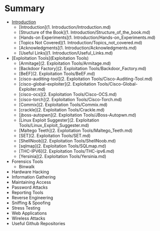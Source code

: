 # Summary

* [Introduction](README.md)
   * [Introduction](1. Introduction/Introduction.md)
   * [Structure of the Book](1. Introduction/Structure_of_the_book.md)
   * [Hands-on Experiments](1. Introduction/Hands-on_Experiments.md)
   * [Topics Not Covered](1. Introduction/Topics_not_covered.md)
   * [Acknowledgments](1. Introduction/Acknowledgments.md)
   * [Useful Links](1. Introduction/Useful_Links.md)
* [Exploitation Tools](Exploitation Tools)
   * [Armitage](2. Exploitation Tools/Armitage.md)
   * [Backdoor Factory](2. Exploitation Tools/Backdoor_Factory.md)
   * [BeEF](2. Exploitation Tools/BeEF.md)
   * [cisco-auditing-tool](2. Exploitation Tools/Cisco-Auditing-Tool.md)
   * [cisco-global-exploiter](2. Exploitation Tools/Cisco-Global-Exploiter.md)
   * [cisco-ocs](2. Exploitation Tools/Cisco-OCS.md)
   * [cisco-torch](2. Exploitation Tools/Cisco-Torch.md)
   * [Commix](2. Exploitation Tools/Commix.md)
   * [crackle](2. Exploitation Tools/Crackle.md)
   * [jboss-autopwn](2. Exploitation Tools/JBoss-Autopwn.md)
   * [Linux Exploit Suggester](2. Exploitation Tools/Linux_Exploit_Suggester.md)
   * [Maltego Teeth](2. Exploitation Tools/Maltego_Teeth.md)
   * [SET](2. Exploitation Tools/SET.md)
   * [ShellNoob](2. Exploitation Tools/ShellNoob.md)
   * [sqlmap](2. Exploitation Tools/SQLmap.md)
   * [THC-IPV6](2. Exploitation Tools/THC-ipv6.md)
   * [Yersinia](2. Exploitation Tools/Yersinia.md)
* Forensics Tools
   * Binwalk
* Hardware Hacking
* Information Gathering
* Maintaining Access
* Password Attacks
* Reporting Tools
* Reverse Engineering
* Sniffing & Spoofing
* Stress Testing
* Web Applications
* Wireless Attacks
* Useful Github Repositories

